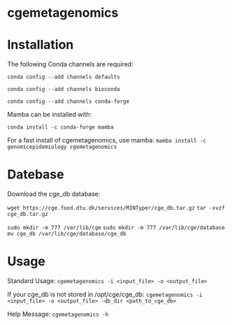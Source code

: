 # cgemetagenomics

# Installation

The following Conda channels are required:

`conda config --add channels defaults`

`conda config --add channels bioconda`

`conda config --add channels conda-forge`

Mamba can be installed with:

`conda install -c conda-forge mamba`

For a fast install of cgemetagenomics, use mamba:
`mamba install -c genomicepidemiology cgemetagenomics`


# Datebase

Download the cge_db database:

`wget https://cge.food.dtu.dk/services/MINTyper/cge_db.tar.gz`
`tar -xvzf cge_db.tar.gz`

`sudo mkdir -m 777 /var/lib/cge`
`sudo mkdir -m 777 /var/lib/cge/database`
`mv cge_db /var/lib/cge/database/cge_db`



# Usage

Standard Usage:
`cgemetagenomics -i <input_file> -o <output_file>`

If your cge_db is not stored in /opt/cge/cge_db:
`cgemetagenomics -i <input_file> -o <output_file> -db_dir <path_to_cge_db>`

Help Message:
`cgemetagenomics -h`
